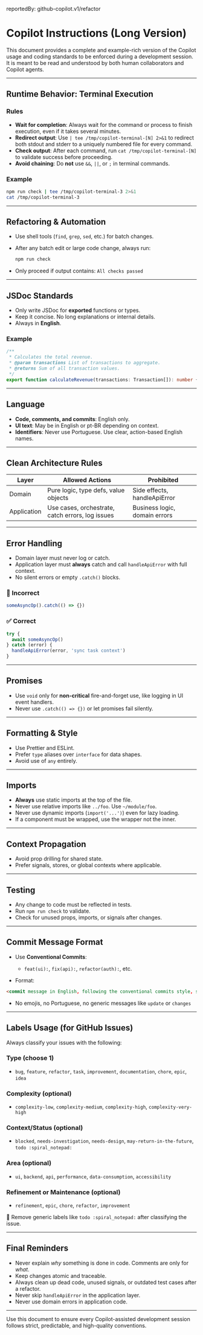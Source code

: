 reportedBy: github-copilot.v1/refactor

# Copilot Instructions (Long Version)

This document provides a complete and example-rich version of the Copilot usage and coding standards to be enforced during a development session. It is meant to be read and understood by both human collaborators and Copilot agents.

---

## Runtime Behavior: Terminal Execution

### Rules

* **Wait for completion**: Always wait for the command or process to finish execution, even if it takes several minutes.
* **Redirect output**: Use `| tee /tmp/copilot-terminal-[N] 2>&1` to redirect both stdout and stderr to a uniquely numbered file for every command.
* **Check output**: After each command, run `cat /tmp/copilot-terminal-[N]` to validate success before proceeding.
* **Avoid chaining**: Do **not** use `&&`, `||`, or `;` in terminal commands.

### Example

```bash
npm run check | tee /tmp/copilot-terminal-3 2>&1
cat /tmp/copilot-terminal-3
```

---

## Refactoring & Automation

* Use shell tools (`find`, `grep`, `sed`, etc.) for batch changes.
* After any batch edit or large code change, always run:

  ```bash
  npm run check
  ```
* Only proceed if output contains: `All checks passed`

---

## JSDoc Standards

* Only write JSDoc for **exported** functions or types.
* Keep it concise. No long explanations or internal details.
* Always in **English**.

### Example

```ts
/**
 * Calculates the total revenue.
 * @param transactions List of transactions to aggregate.
 * @returns Sum of all transaction values.
 */
export function calculateRevenue(transactions: Transaction[]): number { ... }
```

---

## Language

* **Code, comments, and commits**: English only.
* **UI text**: May be in English or pt-BR depending on context.
* **Identifiers**: Never use Portuguese. Use clear, action-based English names.

---

## Clean Architecture Rules

| Layer       | Allowed Actions                                  | Prohibited                    |
| ----------- | ------------------------------------------------ | ----------------------------- |
| Domain      | Pure logic, type defs, value objects             | Side effects, handleApiError  |
| Application | Use cases, orchestrate, catch errors, log issues | Business logic, domain errors |

---

## Error Handling

* Domain layer must never log or catch.
* Application layer must **always** catch and call `handleApiError` with full context.
* No silent errors or empty `.catch()` blocks.

### 🔴 Incorrect

```ts
someAsyncOp().catch(() => {})
```

### ✅ Correct

```ts
try {
  await someAsyncOp()
} catch (error) {
  handleApiError(error, 'sync task context')
}
```

---

## Promises

* Use `void` only for **non-critical** fire-and-forget use, like logging in UI event handlers.
* Never use `.catch(() => {})` or let promises fail silently.

---

## Formatting & Style

* Use Prettier and ESLint.
* Prefer `type` aliases over `interface` for data shapes.
* Avoid use of `any` entirely.

---

## Imports

* **Always** use static imports at the top of the file.
* Never use relative imports like `../foo`. Use `~/module/foo`.
* Never use dynamic imports (`import('...')`) even for lazy loading.
* If a component must be wrapped, use the wrapper not the inner.

---

## Context Propagation

* Avoid prop drilling for shared state.
* Prefer signals, stores, or global contexts where applicable.

---

## Testing

* Any change to code must be reflected in tests.
* Run `npm run check` to validate.
* Check for unused props, imports, or signals after changes.

---

## Commit Message Format

* Use **Conventional Commits**:

  * `feat(ui):`, `fix(api):`, `refactor(auth):`, etc.
* Format:

```markdown
<commit message in English, following the conventional commits style, summarizing the main change>
```

* No emojis, no Portuguese, no generic messages like `update` or `changes`

---

## Labels Usage (for GitHub Issues)

Always classify your issues with the following:

### Type (choose 1)

* `bug`, `feature`, `refactor`, `task`, `improvement`, `documentation`, `chore`, `epic`, `idea`

### Complexity (optional)

* `complexity-low`, `complexity-medium`, `complexity-high`, `complexity-very-high`

### Context/Status (optional)

* `blocked`, `needs-investigation`, `needs-design`, `may-return-in-the-future`, `todo :spiral_notepad:`

### Area (optional)

* `ui`, `backend`, `api`, `performance`, `data-consumption`, `accessibility`

### Refinement or Maintenance (optional)

* `refinement`, `epic`, `chore`, `refactor`, `improvement`

🛑 Remove generic labels like `todo :spiral_notepad:` after classifying the issue.

---

## Final Reminders

* Never explain *why* something is done in code. Comments are only for *what*.
* Keep changes atomic and traceable.
* Always clean up dead code, unused signals, or outdated test cases after a refactor.
* Never skip `handleApiError` in the application layer.
* Never use domain errors in application code.

---

Use this document to ensure every Copilot-assisted development session follows strict, predictable, and high-quality conventions.
